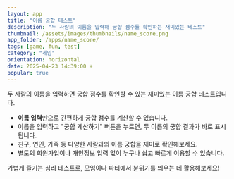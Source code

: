 ```yaml
---
layout: app
title: "이름 궁합 테스트"
description: "두 사람의 이름을 입력해 궁합 점수를 확인하는 재미있는 테스트"
thumbnail: /assets/images/thumbnails/name_score.png
app_folder: /apps/name_score/
tags: [game, fun, test]
category: "게임"
orientation: horizontal
date: 2025-04-23 14:39:00 +
popular: true
---
```


두 사람의 이름을 입력하면 궁합 점수를 확인할 수 있는 재미있는 이름 궁합 테스트입니다.

- **이름 입력**만으로 간편하게 궁합 점수를 계산할 수 있습니다.
- 이름을 입력하고 "궁합 계산하기" 버튼을 누르면, 두 이름의 궁합 결과가 바로 표시됩니다.
- 친구, 연인, 가족 등 다양한 사람과의 이름 궁합을 재미로 확인해보세요.
- 별도의 회원가입이나 개인정보 입력 없이 누구나 쉽고 빠르게 이용할 수 있습니다.

가볍게 즐기는 심리 테스트로, 모임이나 파티에서 분위기를 띄우는 데 활용해보세요!
